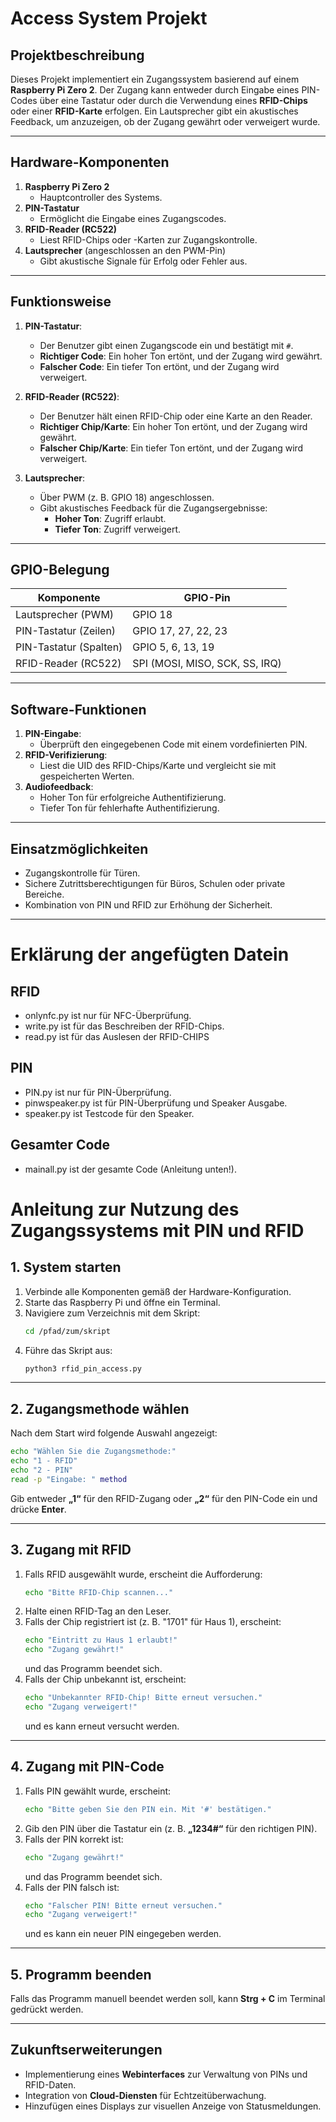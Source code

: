 # Access System Projekt

## **Projektbeschreibung**
Dieses Projekt implementiert ein Zugangssystem basierend auf einem **Raspberry Pi Zero 2**. Der Zugang kann entweder durch Eingabe eines PIN-Codes über eine Tastatur oder durch die Verwendung eines **RFID-Chips** oder einer **RFID-Karte** erfolgen. Ein Lautsprecher gibt ein akustisches Feedback, um anzuzeigen, ob der Zugang gewährt oder verweigert wurde.

---

## **Hardware-Komponenten**
1. **Raspberry Pi Zero 2**
   - Hauptcontroller des Systems.
2. **PIN-Tastatur**
   - Ermöglicht die Eingabe eines Zugangscodes.
3. **RFID-Reader (RC522)**
   - Liest RFID-Chips oder -Karten zur Zugangskontrolle.
4. **Lautsprecher** (angeschlossen an den PWM-Pin)
   - Gibt akustische Signale für Erfolg oder Fehler aus.

---

## **Funktionsweise**
1. **PIN-Tastatur**:
   - Der Benutzer gibt einen Zugangscode ein und bestätigt mit `#`.
   - **Richtiger Code**: Ein hoher Ton ertönt, und der Zugang wird gewährt.
   - **Falscher Code**: Ein tiefer Ton ertönt, und der Zugang wird verweigert.

2. **RFID-Reader (RC522)**:
   - Der Benutzer hält einen RFID-Chip oder eine Karte an den Reader.
   - **Richtiger Chip/Karte**: Ein hoher Ton ertönt, und der Zugang wird gewährt.
   - **Falscher Chip/Karte**: Ein tiefer Ton ertönt, und der Zugang wird verweigert.

3. **Lautsprecher**:
   - Über PWM (z. B. GPIO 18) angeschlossen.
   - Gibt akustisches Feedback für die Zugangsergebnisse:
     - **Hoher Ton**: Zugriff erlaubt.
     - **Tiefer Ton**: Zugriff verweigert.

---

## **GPIO-Belegung**
| **Komponente**       | **GPIO-Pin**       |
|----------------------|--------------------|
| Lautsprecher (PWM)   | GPIO 18            |
| PIN-Tastatur (Zeilen)| GPIO 17, 27, 22, 23|
| PIN-Tastatur (Spalten)| GPIO 5, 6, 13, 19 |
| RFID-Reader (RC522)  | SPI (MOSI, MISO, SCK, SS, IRQ) |

---

## **Software-Funktionen**
1. **PIN-Eingabe**:
   - Überprüft den eingegebenen Code mit einem vordefinierten PIN.
2. **RFID-Verifizierung**:
   - Liest die UID des RFID-Chips/Karte und vergleicht sie mit gespeicherten Werten.
3. **Audiofeedback**:
   - Hoher Ton für erfolgreiche Authentifizierung.
   - Tiefer Ton für fehlerhafte Authentifizierung.

---

## **Einsatzmöglichkeiten**
- Zugangskontrolle für Türen.
- Sichere Zutrittsberechtigungen für Büros, Schulen oder private Bereiche.
- Kombination von PIN und RFID zur Erhöhung der Sicherheit.

---

# **Erklärung der angefügten Datein**
## **RFID**
- onlynfc.py ist nur für NFC-Überprüfung.
- write.py ist für das Beschreiben der RFID-Chips.
- read.py ist für das Auslesen der RFID-CHIPS
## **PIN**
- PIN.py ist nur für PIN-Überprüfung.
- pinwspeaker.py ist für PIN-Überprüfung und Speaker Ausgabe. 
- speaker.py ist Testcode für den Speaker. 
## **Gesamter Code**
- mainall.py ist der gesamte Code (Anleitung unten!).


# **Anleitung zur Nutzung des Zugangssystems mit PIN und RFID**

## **1. System starten**
1. Verbinde alle Komponenten gemäß der Hardware-Konfiguration.
2. Starte das Raspberry Pi und öffne ein Terminal.
3. Navigiere zum Verzeichnis mit dem Skript:
   ```sh
   cd /pfad/zum/skript
   ```
4. Führe das Skript aus:
   ```sh
   python3 rfid_pin_access.py
   ```

---

## **2. Zugangsmethode wählen**
Nach dem Start wird folgende Auswahl angezeigt:
   ```sh
   echo "Wählen Sie die Zugangsmethode:"
   echo "1 - RFID"
   echo "2 - PIN"
   read -p "Eingabe: " method
   ```
   
Gib entweder **„1“** für den RFID-Zugang oder **„2“** für den PIN-Code ein und drücke **Enter**.

---

## **3. Zugang mit RFID**
1. Falls RFID ausgewählt wurde, erscheint die Aufforderung:
   ```sh
   echo "Bitte RFID-Chip scannen..."
   ```
2. Halte einen RFID-Tag an den Leser.
3. Falls der Chip registriert ist (z. B. "1701" für Haus 1), erscheint:
   ```sh
   echo "Eintritt zu Haus 1 erlaubt!"
   echo "Zugang gewährt!"
   ```
   und das Programm beendet sich.
4. Falls der Chip unbekannt ist, erscheint:
   ```sh
   echo "Unbekannter RFID-Chip! Bitte erneut versuchen."
   echo "Zugang verweigert!"
   ```
   und es kann erneut versucht werden.

---

## **4. Zugang mit PIN-Code**
1. Falls PIN gewählt wurde, erscheint:
   ```sh
   echo "Bitte geben Sie den PIN ein. Mit '#' bestätigen."
   ```
2. Gib den PIN über die Tastatur ein (z. B. **„1234#“** für den richtigen PIN).
3. Falls der PIN korrekt ist:
   ```sh
   echo "Zugang gewährt!"
   ```
   und das Programm beendet sich.
4. Falls der PIN falsch ist:
   ```sh
   echo "Falscher PIN! Bitte erneut versuchen."
   echo "Zugang verweigert!"
   ```
   und es kann ein neuer PIN eingegeben werden.

---

## **5. Programm beenden**
Falls das Programm manuell beendet werden soll, kann **Strg + C** im Terminal gedrückt werden.

---

## **Zukunftserweiterungen**
- Implementierung eines **Webinterfaces** zur Verwaltung von PINs und RFID-Daten.
- Integration von **Cloud-Diensten** für Echtzeitüberwachung.
- Hinzufügen eines Displays zur visuellen Anzeige von Statusmeldungen.

